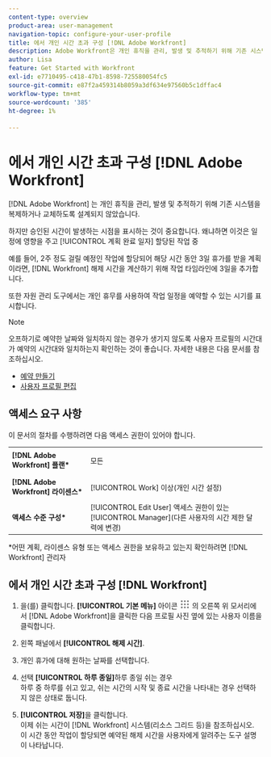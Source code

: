```yaml
---
content-type: overview
product-area: user-management
navigation-topic: configure-your-user-profile
title: 에서 개인 시간 초과 구성 [!DNL Adobe Workfront]
description: Adobe Workfront은 개인 휴직을 관리, 발생 및 추적하기 위해 기존 시스템을 복제하거나 교체하도록 설계되지 않았습니다. 그러나 승인된 휴가가 발생하는 시점을 표시하는 것이 중요합니다. 왜냐하면 이 작업은 일정에 영향을 주고 지정된 작업의 계획 완료 날짜에 영향을 주기 때문입니다.
author: Lisa
feature: Get Started with Workfront
exl-id: e7710495-c418-47b1-8598-725580054fc5
source-git-commit: e87f2a459314b8059a3df634e97560b5c1dffac4
workflow-type: tm+mt
source-wordcount: '385'
ht-degree: 1%

---
```


# 에서 개인 시간 초과 구성 [!DNL Adobe Workfront]

[!DNL Adobe Workfront] 는 개인 휴직을 관리, 발생 및 추적하기 위해 기존 시스템을 복제하거나 교체하도록 설계되지 않았습니다.

하지만 승인된 시간이 발생하는 시점을 표시하는 것이 중요합니다. 왜냐하면 이것은 일정에 영향을 주고 [!UICONTROL 계획 완료 일자] 할당된 작업 중

예를 들어, 2주 정도 걸릴 예정인 작업에 할당되어 해당 시간 동안 3일 휴가를 받을 계획이라면, [!DNL Workfront] 해제 시간을 계산하기 위해 작업 타임라인에 3일을 추가합니다.

또한 자원 관리 도구에서는 개인 휴무를 사용하여 작업 일정을 예약할 수 있는 시기를 표시합니다.

>[!NOTE]
>
>오프하기로 예약한 날짜와 일치하지 않는 경우가 생기지 않도록 사용자 프로필의 시간대가 예약의 시간대와 일치하는지 확인하는 것이 좋습니다. 자세한 내용은 다음 문서를 참조하십시오.
>
>* [예약 만들기](../../../administration-and-setup/set-up-workfront/configure-timesheets-schedules/create-schedules.md)
>* [사용자 프로필 편집](../../../administration-and-setup/add-users/create-and-manage-users/edit-a-users-profile.md)
>




## 액세스 요구 사항

이 문서의 절차를 수행하려면 다음 액세스 권한이 있어야 합니다.

<table style="table-layout:auto"> 
 <col> 
 </col> 
 <col> 
 </col> 
 <tbody> 
  <tr> 
   <td role="rowheader"><strong>[!DNL Adobe Workfront] 플랜*</strong></td> 
   <td> <p>모든</p> </td> 
  </tr> 
  <tr> 
   <td role="rowheader"><strong>[!DNL Adobe Workfront] 라이센스*</strong></td> 
   <td> <p>[!UICONTROL Work] 이상(개인 시간 설정)</p> </td> 
  </tr> 
  <tr> 
   <td role="rowheader"><strong>액세스 수준 구성*</strong></td> 
   <td>[!UICONTROL Edit User] 액세스 권한이 있는 [!UICONTROL Manager](다른 사용자의 시간 제한 달력에 변경)</td> 
  </tr> 
 </tbody> 
</table>

&#42;어떤 계획, 라이센스 유형 또는 액세스 권한을 보유하고 있는지 확인하려면 [!DNL Workfront] 관리자

## 에서 개인 시간 초과 구성 [!DNL Workfront]

1. 을(를) 클릭합니다. **[!UICONTROL 기본 메뉴]** 아이콘 ![](assets/main-menu-icon.png) 의 오른쪽 위 모서리에서 [!DNL Adobe Workfront]을 클릭한 다음 프로필 사진 옆에 있는 사용자 이름을 클릭합니다.

1. 왼쪽 패널에서 **[!UICONTROL 해제 시간]**.
1. 개인 휴가에 대해 원하는 날짜를 선택합니다.
1. 선택 **[!UICONTROL 하루 종일]**&#x200B;하루 종일 쉬는 경우\
   하루 중 하루를 쉬고 있고, 쉬는 시간의 시작 및 종료 시간을 나타내는 경우 선택하지 않은 상태로 둡니다.

1. **[!UICONTROL 저장]**&#x200B;을 클릭합니다.\
   이제 쉬는 시간이 [!DNL Workfront] 시스템(리소스 그리드 등)을 참조하십시오. 이 시간 동안 작업이 할당되면 예약된 해제 시간을 사용자에게 알려주는 도구 설명이 나타납니다.
